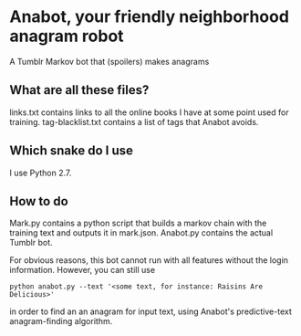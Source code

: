 # Anabot, your friendly neighborhood anagram robot

A Tumblr Markov bot that (spoilers) makes anagrams

## What are all these files?

links.txt contains links to all the online books I have at some point used for training.
tag-blacklist.txt contains a list of tags that Anabot avoids.

## Which snake do I use

I use Python 2.7.

## How to do

Mark.py contains a python script that builds a markov chain with the training text and outputs it in mark.json. Anabot.py contains the actual Tumblr bot.

For obvious reasons, this bot cannot run with all features without the login information. However, you can still use

```
python anabot.py --text '<some text, for instance: Raisins Are Delicious>'
```

in order to find an an anagram for input text, using Anabot's predictive-text anagram-finding algorithm.
